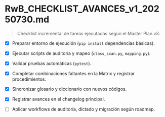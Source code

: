 # RwB_CHECKLIST_AVANCES_v1_20250730.md

> Checklist incremental de tareas ejecutadas según el Master Plan v3.

- [x] Preparar entorno de ejecución (`pip install` dependencias básicas).
- [x] Ejecutar scripts de auditoría y mapeo (`class_scan.py`, `mapping.py`).
- [x] Validar pruebas automáticas (`pytest`).
- [x] Completar combinaciones faltantes en la Matrix y registrar procedimientos.
- [x] Sincronizar glosario y diccionario con nuevos códigos.
- [x] Registrar avances en el changelog principal.
- [ ] Aplicar workflows de auditoría, dictado y migración según roadmap.

